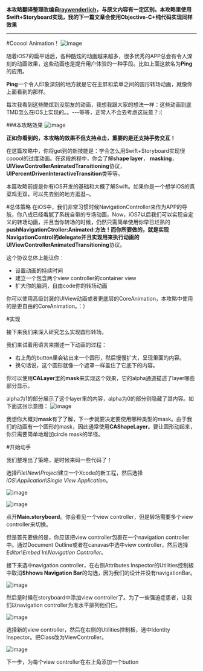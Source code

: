 
**本攻略翻译整理改编自[raywenderlich](http://www.raywenderlich.com/86521/how-to-make-a-view-controller-transition-animation-like-in-the-ping-app)，与原文内容有一定区别。本攻略里使用Swift+Storyboard实现，我的下一篇文章会使用Objective-C+纯代码实现同样效果**
*****

#Cooool Animation！
![image](http://cdn4.raywenderlich.com/wp-content/uploads/2014/12/ping.gif)

随着iOS7的扁平话后，各种酷炫的动画越来越多，很多优秀的APP总会有令人深刻的动画效果，这些动画也是提升用户体验的一种手段。比如上面这款名为**Ping**的应用。

**Ping**一个令人印象深刻的地方就是它在主屏和菜单之间的圆形转场动画，就像你上面看到的那样。

每次我看到这些酷炫到没朋友的动画，我想我跟大家的想法一样：这些动画到底TMD怎么在iOS上实现的。。---等等，正常人不会去考虑这玩意？:(

###本攻略效果
![image](http://cdn4.raywenderlich.com/wp-content/uploads/2014/10/circle-interactive.gif)

**正如你看到的，本攻略的效果不但支持点击，重要的是还支持手势交互！**

在这篇攻略中，你将get到的新技能是：学会怎么用Swift+Storyboard实现很cooool的过度动画。在这段旅程中，你会了解**shape layer**， **masking**，**UIViewControllerAnimatedTransitioning**协议，**UIPercentDrivenInteractiveTransition**类等等。

本篇攻略前提是你有iOS开发的基础和大概了解Swift。如果你是一个想学iOS的真菜鸡无双，可以先去别的地方逛逛~。

#总体策略
在iOS中，我们非常习惯时候NavigationController来作为APP的导航，你八成已经看腻了系统自带的专场动画，Now，iOS7以后我们可以实现自定义的转场动画，并且当你转场的时候，仍然只需简单使用你早已烂熟的**pushNavigationCtroller:Animated:**方法！而你所要做的，就是实现NavigationControl的delegate并且实现用来执行动画的**UIViewControllerAnimatedTransitioning**协议。

这个协议总体上能让你：

* 设置动画的持续时间
* 建立一个包含两个view controller的container view
* 扩大你的脑洞，自由code你的转场动画

你可以使用高级封装的UIView动画或者更底层的CoreAnimation，本攻略中使用的是更自由的CoreAnimation。：）

#实现

接下来我们来深入研究怎么实现圆形转场。

我们来试着用语言来描述一下动画的过程：
* 右上角的button里会钻出来一个圆形，然后慢慢扩大，呈现里面的内容。
* 换句话说，这个圆形就像一个遮罩一样盖住了它底下的内容。

你可以使用**CALayer**里的**mask**来实现这个效果，它的alpha通道描述了layer哪些部分显示。

alpha为1的部分展示了这个layer里的内容，alpha为0的部分则隐藏了其内容。如下面这张示意图：
![image](http://cdn3.raywenderlich.com/wp-content/uploads/2014/10/mask-diagram.png)

我想你大概对**mask**有了了解，下一步就要决定要使用哪种类型的mask。由于我们的动画有一个圆形的mask，因此通常使用**CAShapeLayer**。要让圆形动起来，你只需要简单地增加circle mask的半径。

#开始动手

我们整理出了策略，是时候来码一些代码了！

选择*File\New\Project*建立一个Xcode的新工程，然后选择*iOS\Application\Single View Application*。

![image](http://cdn1.raywenderlich.com/wp-content/uploads/2014/10/step-1.png)

![image](http://cdn4.raywenderlich.com/wp-content/uploads/2014/10/step-2.png)

点开**Main.storyboard**。你会看见一个view controller，但是转场需要多个view controller来切换。

但是首先要做的是，你应该把view controller包裹在一个navigation controller中。通过Document Outline或者在canavas中选中view controller，然后选择*Editor\Embed In\Navigation Controller*。

接下来选中navigation controller，在右侧Attributes Inspector的Utilities控制板中取消**Shhows Navigation Bar**的勾选，因为我们的设计并没有navigationBar。

![image](http://cdn1.raywenderlich.com/wp-content/uploads/2014/10/Screenshot-2014-10-25-03.25.11-337x320.png)

然后是时候在storyboard中添加view controller了。为了一些强迫症患者，让我们以navigation controller为准水平排列他们仨。

![image](http://cdn3.raywenderlich.com/wp-content/uploads/2014/12/ViewControllers.png)

选择新的view controller，然后在右侧的Utilities控制板，选中Identity Inspector。把Class改为ViewController。

![image](http://cdn4.raywenderlich.com/wp-content/uploads/2014/10/Screenshot-2014-10-23-03.20.25-273x320.png)

下一步，为每个view controller在右上角添加一个button